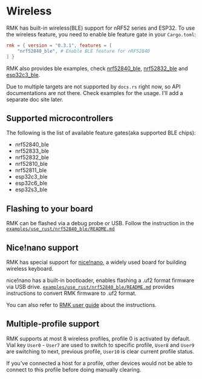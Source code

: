 # Wireless

RMK has built-in wireless(BLE) support for nRF52 series and ESP32. To use the wireless feature, you need to enable ble feature gate in your `Cargo.toml`:

```toml
rmk = { version = "0.3.1", features = [
    "nrf52840_ble", # Enable BLE feature for nRF52840
] }
```

RMK also provides ble examples, check [nrf52840_ble](https://github.com/HaoboGu/rmk/tree/main/examples/use_config/nrf52840_ble), [nrf52832_ble](https://github.com/HaoboGu/rmk/tree/main/examples/use_config/nrf52832_ble) and [esp32c3_ble](https://github.com/HaoboGu/rmk/tree/main/examples/use_config/esp32c3_ble).

Due to multiple targets are not supported by `docs.rs` right now, so API documentations are not there. Check examples for the usage. I'll add a separate doc site later.

## Supported microcontrollers

The following is the list of available feature gates(aka supported BLE chips): 

- nrf52840_ble
- nrf52833_ble
- nrf52832_ble
- nrf52810_ble
- nrf52811_ble
- esp32c3_ble
- esp32c6_ble
- esp32s3_ble

## Flashing to your board

RMK can be flashed via a debug probe or USB. Follow the instruction in the [`examples/use_rust/nrf52840_ble/README.md`](https://github.com/HaoboGu/rmk/blob/main/examples/use_rust/nrf52840_ble/README.md)

## Nice!nano support

RMK has special support for [nice!nano](https://nicekeyboards.com/), a widely used board for building wireless keyboard.

nice!nano has a built-in bootloader, enables flashing a .uf2 format firmware via USB drive. [`examples/use_rust/nrf52840_ble/README.md`](https://github.com/HaoboGu/rmk/blob/main/examples/use_rust/nrf52840_ble/README.md) provides instructions to convert RMK firmware to .uf2 format.

You can also refer to [RMK user guide](./user_guide/4_compile_and_flash.md#use-uf2-bootloader) about the instructions.

## Multiple-profile support

RMK supports at most 8 wireless profiles, profile 0 is activated by default. Vial key `User0` - `User7` are used to switch to specific profile, `User8` and `User9` are switching to next, previous profile, `User10` is clear current profile status.

If you've connected a host for a profile, other devices would not be able to connect to this profile before doing manually clearing. 